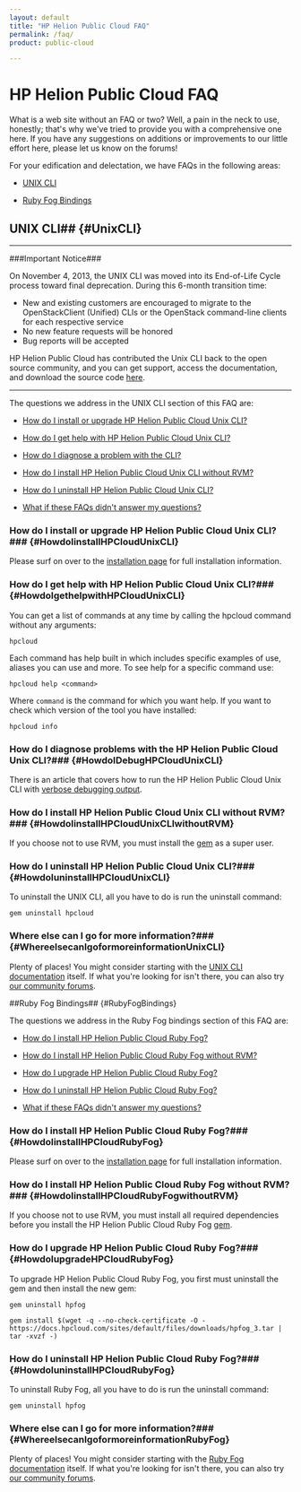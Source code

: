 ```yaml
---
layout: default
title: "HP Helion Public Cloud FAQ"
permalink: /faq/
product: public-cloud

---
```

# HP Helion Public Cloud FAQ

What is a web site without an FAQ or two?  Well, a pain in the neck to use, honestly; that's why we've tried to provide you with a comprehensive one here.  If you have any suggestions on additions or improvements to our little effort here, please let us know on the forums!



<!--reference ruby fog and unix cli to install pages

after uninstalling, you can install a new gem from [wherever]-->



For your edification and delectation, we have FAQs in the following areas:



* [UNIX CLI](#UnixCLI)

* [Ruby Fog Bindings](#RubyFogBindings)



## UNIX CLI## {#UnixCLI}

___________________

###Important Notice###

On November 4, 2013, the UNIX CLI was moved into its End-of-Life Cycle process toward final deprecation. During this 6-month transition time:

* New and existing customers are encouraged to migrate to the OpenStackClient (Unified) CLIs or the OpenStack command-line clients for each respective service
* No new feature requests will be honored
* Bug reports will be accepted

HP Helion Public Cloud has contributed the Unix CLI back to the open source community, and you can get support, access the documentation, and download the source code [here](https://github.com/hpcloud/unix_cli).

_________________________________________


The questions we address in the UNIX CLI section of this FAQ are:



* [How do I install or upgrade HP Helion Public Cloud Unix CLI?](#HowdoIinstallHPCloudUnixCLI)

* [How do I get help with HP Helion Public Cloud Unix CLI?](#HowdoIgethelpwithHPCloudUnixCLI)

* [How do I diagnose a problem with the CLI?](#HowdoIDebugHPCloudUnixCLI)

* [How do I install HP Helion Public Cloud Unix CLI without RVM?](#HowdoIinstallHPCloudUnixCLIwithoutRVM)

* [How do I uninstall HP Helion Public Cloud Unix CLI?](#HowdoIuninstallHPCloudUnixCLI)

* [What if these FAQs didn't answer my questions?](#WhereelsecanIgoformoreinformationUnixCLI)



### How do I install or upgrade HP Helion Public Cloud Unix CLI?### {#HowdoIinstallHPCloudUnixCLI}



Please surf on over to the [installation page](/cli/unix/2/install) for full installation information.



### How do I get help with HP Helion Public Cloud Unix CLI?### {#HowdoIgethelpwithHPCloudUnixCLI}



You can get a list of commands at any time by calling the hpcloud command without any arguments:



    hpcloud



Each command has help built in which includes specific examples of use, aliases you can use and more. To see help for a specific command use:



    hpcloud help <command>



Where `command` is the command for which you want help.  If you want to check which version of the tool you have installed:



    hpcloud info



### How do I diagnose problems with the HP Helion Public Cloud Unix CLI?### {#HowdoIDebugHPCloudUnixCLI}

 

There is an article that covers how to run the HP Helion Public Cloud Unix CLI with [verbose debugging output](/cli/unix/articles/debugging).

 

 

### How do I install HP Helion Public Cloud Unix CLI without RVM?### {#HowdoIinstallHPCloudUnixCLIwithoutRVM}



If you choose not to use RVM, you must install the [gem](/glossary#gem) as a super user.



### How do I uninstall HP Helion Public Cloud Unix CLI?### {#HowdoIuninstallHPCloudUnixCLI}



To uninstall the UNIX CLI, all you have to do is run the uninstall command:



    gem uninstall hpcloud



### Where else can I go for more information?### {#WhereelsecanIgoformoreinformationUnixCLI}



Plenty of places!  You might consider starting with the [UNIX CLI documentation](/cli/unix) itself.  If what you're looking for isn't there, you can also try [our community forums](https://community.hpcloud.com/).  


##Ruby Fog Bindings## {#RubyFogBindings}



The questions we address in the Ruby Fog bindings section of this FAQ are:



* [How do I install HP Helion Public Cloud Ruby Fog?](#HowdoIinstallHPCloudRubyFog)

* [How do I install HP Helion Public Cloud Ruby Fog without RVM?](#HowdoIinstallHPCloudRubyFogwithoutRVM)

* [How do I upgrade HP Helion Public Cloud Ruby Fog?](#HowdoIupgradeHPCloudRubyFog)

* [How do I uninstall HP Helion Public Cloud Ruby Fog?](#HowdoIuninstallHPCloudRubyFog)

* [What if these FAQs didn't answer my questions?](#WhereelsecanIgoformoreinformationRubyFog)



### How do I install HP Helion Public Cloud Ruby Fog?### {#HowdoIinstallHPCloudRubyFog}



Please surf on over to the [installation page](/bindings/fog/install) for full installation information.



### How do I install HP Helion Public Cloud Ruby Fog without RVM?### {#HowdoIinstallHPCloudRubyFogwithoutRVM}



If you choose not to use RVM, you must install all required dependencies before you install the HP Helion Public Cloud Ruby Fog [gem](/glossary#gem).



<!--link to nokogiri package and install information?-->



### How do I upgrade HP Helion Public Cloud Ruby Fog?### {#HowdoIupgradeHPCloudRubyFog}



To upgrade HP Helion Public Cloud Ruby Fog, you first must uninstall the gem and then install the new gem:



    gem uninstall hpfog

    gem install $(wget -q --no-check-certificate -O - https://docs.hpcloud.com/sites/default/files/downloads/hpfog_3.tar | tar -xvzf -)



### How do I uninstall HP Helion Public Cloud Ruby Fog?### {#HowdoIuninstallHPCloudRubyFog}



To uninstall Ruby Fog, all you have to do is run the uninstall command:



    gem uninstall hpfog



### Where else can I go for more information?### {#WhereelsecanIgoformoreinformationRubyFog}



Plenty of places!  You might consider starting with the [Ruby Fog documentation](/bindings/fog) itself.  If what you're looking for isn't there, you can also try [our community forums](https://community.hpcloud.com/). 



<!--I need the HTML for launching a support chat window-->



<!--

## Installation



## Deployment



## Windows CLI

-->
